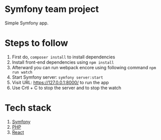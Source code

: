 # Symfony team project

Simple Symfony app.

# Steps to follow

1. First do, `composer install` to install dependencies
2. Install front-end dependencies using `npm install`
3. Afterward you can run webpack encore using following command
   `npm run watch`
4. Start Symfony server: `symfony server:start`
5. Visit URL: https://127.0.0.1:8000/ to run the app
6. Use Crtl + C to stop the server and to stop the watch

# Tech stack

1.  [Symfony](https://symfony.com/)
2.  [PHP](https://www.php.net/)
3.  [React](https://reactjs.org/)
